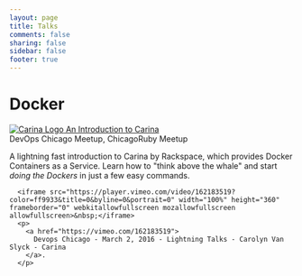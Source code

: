 ```yaml
---
layout: page
title: Talks
comments: false
sharing: false
sidebar: false
footer: true
---
```


<!-- This page should be copied to github.com/carolynvs/talk/index.html after being generated -->

# Docker

<div class="projects">
  <div class="project">
      <div class="title">
          <a href="/talk/carina/lightning/">
              <img src="{{root_url}}/images/carina.png" alt="Carina Logo" title="An Introduction to Carina"/>
              An Introduction to Carina
          </a>
      </div>
      <div class="locations">DevOps Chicago Meetup, ChicagoRuby Meetup</div>
      <p class="description">A lightning fast introduction to Carina by Rackspace, which provides Docker Containers as a Service. Learn how to "think above the whale" and start <em>doing the Dockers</em> in just a few easy commands.</p>

      <iframe src="https://player.vimeo.com/video/162183519?color=ff9933&title=0&byline=0&portrait=0" width="100%" height="360" frameborder="0" webkitallowfullscreen mozallowfullscreen allowfullscreen>&nbsp;</iframe>
      <p>
        <a href="https://vimeo.com/162183519">
          Devops Chicago - March 2, 2016 - Lightning Talks - Carolyn Van Slyck - Carina
        </a>.
      </p>
  </div>
</div>
